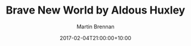 ---
title: Brave New World by Aldous Huxley
permalink: /brave-new-world/
date: 2017-02-04T21:00:00+10:00
author: Martin Brennan
layout: post
oc: true
---
